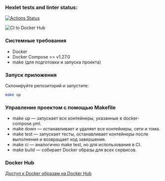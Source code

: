 ### Hexlet tests and linter status:
[![Actions Status](https://github.com/ivanmakovetskiy/devops-for-programmers-project-74/actions/workflows/hexlet-check.yml/badge.svg)](https://github.com/ivanmakovetskiy/devops-for-programmers-project-74/actions)

![CI to Docker Hub](https://github.com/ivanmakovetskiy/devops-for-programmers-project-74/actions/workflows/push.yml/badge.svg)

### Системные требования
- Docker
- Docker Compose >= v1.27.0
- make (для подготовки и запуска проекта)

### Запуск приложения
Склонируйте репозиторий и запустите:
```bash
make up
```

### Управление проектом с помощью Makefile
-    make up — запускает все контейнеры, указанные в docker-compose.yml.
-    make down — останавливает и удаляет все контейнеры, сети и тома.
- make test — запускает тесты, останавливает контейнеры после выполнения и возвращает код завершения.
- make ci — аналогично make test, но для использования в CI.
- make build — собирает Docker образы для всех сервисов.

### Docker Hub

[Доступ к Docker образам на Docker Hub](https://hub.docker.com/repository/docker/ivanmakovetskiy/devops-for-programmers-project-74/general)
